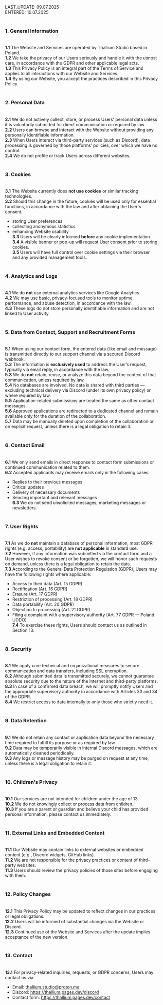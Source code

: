 LAST_UPDATE: 09.07.2025  
ENTERED: 10.07.2025

### <br> 1. General Information <br><br>
**1.1** The Website and Services are operated by Thallium Studio based in Poland.<br>
**1.2** We take the privacy of our Users seriously and handle it with the utmost care, in accordance with the GDPR and other applicable legal acts.<br>
**1.3** This Privacy Policy is an integral part of the Terms of Service and applies to all interactions with our Website and Services.<br>
**1.4** By using our Website, you accept the practices described in this Privacy Policy.<br>

### <br> 2. Personal Data <br><br>
**2.1** We do not actively collect, store, or process Users' personal data unless it is voluntarily submitted for direct communication or required by law.<br>
**2.2** Users can browse and interact with the Website without providing any personally identifiable information.<br>
**2.3** When Users interact via third-party services (such as Discord), data processing is governed by those platforms' policies, over which we have no control.<br>
**2.4** We do not profile or track Users across different websites.<br>

### <br> 3. Cookies <br><br>
**3.1** The Website currently does **not use cookies** or similar tracking technologies.<br>
**3.2** Should this change in the future, cookies will be used only for essential functions, in accordance with the law and after obtaining the User's consent.<br>
- storing User preferences<br>
- collecting anonymous statistics<br>
- enhancing Website usability<br>
**3.3** Users will be clearly informed **before** any cookie implementation.<br>
**3.4** A visible banner or pop-up will request User consent prior to storing cookies.<br>
**3.5** Users will have full control over cookie settings via their browser and any provided management tools.<br>

### <br> 4. Analytics and Logs <br><br>
**4.1** We do **not** use external analytics services like Google Analytics.<br>
**4.2** We may use basic, privacy-focused tools to monitor uptime, performance, and abuse detection, in accordance with the law.<br>
**4.3** These logs do not store personally identifiable information and are not linked to User activity.<br>

### <br> 5. Data from Contact, Support and Recruitment Forms <br><br>
**5.1** When using our contact form, the entered data (like email and message) is transmitted directly to our support channel via a secured Discord webhook.<br>
**5.2** The information is **exclusively used** to address the User’s request, typically via email reply, in accordance with the law.<br>
**5.3** We do **not** retain, reuse, or analyze this data beyond the context of that communication, unless required by law.<br>
**5.4** No databases are involved. No data is shared with third parties — excluding technical delivery via Discord (under its own privacy policy) or where required by law.<br>
**5.5** Application-related submissions are treated the same as other contact messages.<br>
**5.6** Approved applications are redirected to a dedicated channel and remain available only for the duration of the collaboration.<br>
**5.7** Data may be manually deleted upon completion of the collaboration or on explicit request, unless there is a legal obligation to retain it.<br>

### <br> 6. Contact Email <br><br>
**6.1** We only send emails in direct response to contact form submissions or continued communication related to them.<br>
**6.2** Accepted applicants may receive emails only in the following cases:<br>
- Replies to their previous messages<br>
- Critical updates<br>
- Delivery of necessary documents<br>
- Sending important and relevant messages<br>
**6.3** We do not send unsolicited messages, marketing messages or newsletters.<br>

### <br> 7. User Rights <br><br>
**7.1** As we do **not** maintain a database of personal information, most GDPR rights (e.g. access, portability) are **not applicable** in standard use.<br>
**7.2** However, if any information was submitted via the contact form and a User wishes to revoke consent or be forgotten, we will honor such requests on demand, unless there is a legal obligation to retain the data.<br>
**7.3** According to the General Data Protection Regulation (GDPR), Users may have the following rights where applicable:<br>
- Access to their data (Art. 15 GDPR)<br>
- Rectification (Art. 16 GDPR)<br>
- Erasure (Art. 17 GDPR)<br>
- Restriction of processing (Art. 18 GDPR)<br>
- Data portability (Art. 20 GDPR)<br>
- Objection to processing (Art. 21 GDPR)<br>
- Filing a complaint with a supervisory authority (Art. 77 GDPR — Poland: UODO)<br>
**7.4** To exercise these rights, Users should contact us as outlined in Section 13.<br>

### <br> 8. Security <br><br>
**8.1** We apply core technical and organizational measures to secure communication and data transfers, including SSL encryption.<br>
**8.2** Although submitted data is transmitted securely, we cannot guarantee absolute security due to the nature of the Internet and third-party platforms.<br>
**8.3** In case of a confirmed data breach, we will promptly notify Users and the appropriate supervisory authority in accordance with Articles 33 and 34 of the GDPR.<br>
**8.4** We restrict access to data internally to only those who strictly need it.<br>

### <br> 9. Data Retention <br><br>
**9.1** We do not retain any contact or application data beyond the necessary time required to fulfill its purpose or as required by law.<br>
**9.2** Data may be temporarily visible in internal Discord messages, which are automatically cleaned periodically.<br>
**9.3** Any logs or message history may be purged on request at any time, unless there is a legal obligation to retain it.<br>

### <br> 10. Children's Privacy <br><br>
**10.1** Our services are not intended for children under the age of 13.<br>
**10.2** We do not knowingly collect or process data from children.<br>
**10.3** If you are a parent or guardian and believe your child has provided personal information, please contact us immediately.<br>

### <br> 11. External Links and Embedded Content <br><br>
**11.1** Our Website may contain links to external websites or embedded content (e.g., Discord widgets, GitHub links).<br>
**11.2** We are not responsible for the privacy practices or content of third-party websites.<br>
**11.3** Users should review the privacy policies of those sites before engaging with them.<br>

### <br> 12. Policy Changes <br><br>
**12.1** This Privacy Policy may be updated to reflect changes in our practices or legal obligations.<br>
**12.2** Users will be informed of substantial changes via the Website or Discord.<br>
**12.3** Continued use of the Website and Services after the update implies acceptance of the new version.<br>

### <br> 13. Contact <br><br>
**13.1** For privacy-related inquiries, requests, or GDPR concerns, Users may contact us via:<br>
- Email: thallium.studio@proton.me<br>
- Discord: https://thallium.pages.dev/discord<br>
- Contact form: https://thallium.pages.dev/contact<br>
